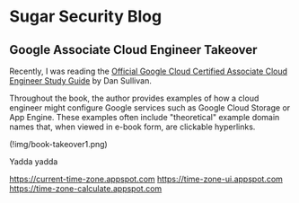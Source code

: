 # Sugar Security Blog
## Google Associate Cloud Engineer Takeover
Recently, I was reading the [Official Google Cloud Certified Associate Cloud Engineer Study Guide](https://www.amazon.com/Google-Cloud-Certified-Associate-Engineer/dp/1119564417/) by Dan Sullivan. 

Throughout the book, the author provides examples of how a cloud engineer might configure Google services such as Google Cloud Storage or App Engine. These examples often include "theoretical" example domain names that, when viewed in e-book form, are clickable hyperlinks.

(!img/book-takeover1.png)

Yadda yadda

https://current-time-zone.appspot.com
https://time-zone-ui.appspot.com
https://time-zone-calculate.appspot.com
